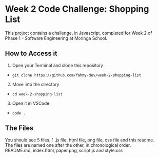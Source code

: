 # Week 2 Code Challenge: Shopping List
This project contains a challenge, in Javascript, completed for Week 2 of Phase 1 - Software Engineering at Moringa School.

## How to Access it
1. Open your Terminal and clone this repository
- `git clone https://github.com/fahmy-dev/week-2-shopping-list`

2. Move into the directory
- `cd week-2-shopping-list`

3. Open it in VSCode
- `code .`

## The Files
You should see 5 files; 1 .js file, html file, png file, css file and this readme. The files are named one after the other, in chronological order.<br> 
README.md, index.html, paper.png, script.js and style.css